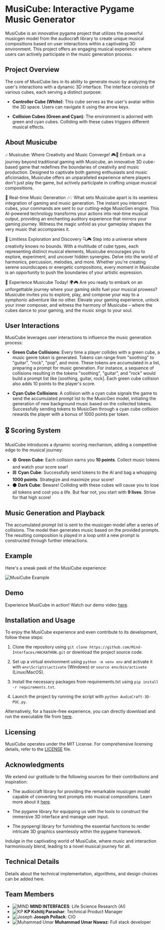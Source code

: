 # MusiCube: Interactive Pygame Music Generator

MusiCube is an innovative pygame project that utilizes the powerful musicgen model from the audiocraft library to create unique musical compositions based on user interactions within a captivating 3D environment. This project offers an engaging musical experience where users can actively participate in the music generation process.

## Project Overview

The core of MusiCube lies in its ability to generate music by analyzing the user's interactions with a dynamic 3D interface. The interface consists of various cubes, each serving a distinct purpose:

- **Controller Cube (White)**: This cube serves as the user's avatar within the 3D space. Users can navigate it using the arrow keys.

- **Collision Cubes (Green and Cyan)**: The environment is adorned with green and cyan cubes. Colliding with these cubes triggers different musical effects.


## About Musicube

🎶 Musicube: Where Creativity and Music Converge! 🎮🎵 Embark on a journey beyond traditional gaming with Musicube, an innovative 3D cube-based game that redefines the boundaries of creativity and music production. Designed to captivate both gaming enthusiasts and music aficionados, Musicube offers an unparalleled experience where players don't just play the game, but actively participate in crafting unique musical compositions.

🚀 Real-time Music Generation 🎶💡 What sets Musicube apart is its seamless integration of gaming and music generation. The instant you intersect cubes, your commands are sent to our cutting-edge MusicGen engine. This AI-powered technology transforms your actions into real-time musical output, providing an enchanting auditory experience that mirrors your gaming journey. Witness the magic unfold as your gameplay shapes the very music that accompanies it.

🌈 Limitless Exploration and Discovery 🔍🎮 Step into a universe where creativity knows no bounds. With a multitude of cube types, each representing distinct musical elements, Musicube encourages you to explore, experiment, and uncover hidden synergies. Delve into the world of harmonics, percussion, melodies, and more. Whether you're creating serene soundscapes or energetic compositions, every moment in Musicube is an opportunity to push the boundaries of your artistic expression.

🎉 Experience Musicube Today! 🌍🎮 Are you ready to embark on an unforgettable journey where your gaming skills fuel your musical prowess? Musicube invites you to explore, play, and compose your way to a symphonic adventure like no other. Elevate your gaming experience, unlock your inner composer, and witness the harmony of Musicube – where the cubes dance to your gaming, and the music sings to your soul.
## User Interactions

MusiCube leverages user interactions to influence the music generation process:

- **Green Cube Collisions**: Every time a player collides with a green cube, a music genre token is generated. Tokens can range from "soothing" to "guitar", "rock", "pop", and more. These tokens are accumulated in a list, preparing a prompt for music generation. For instance, a sequence of collisions resulting in the tokens "soothing", "guitar", and "rock" would build a prompt list like [soothing, guitar, rock]. Each green cube collision also adds 10 points to the player's score.

- **Cyan Cube Collisions**: A collision with a cyan cube signals the game to send the accumulated prompt list to the MusicGen model, initiating the generation of new background music based on the collected tokens. Successfully sending tokens to MusicGen through a cyan cube collision rewards the player with a bonus of 1000 points per token.


## 🎖 Scoring System

MusiCube introduces a dynamic scoring mechanism, adding a competitive edge to the musical journey:

- 🟢 **Green Cube**: Each collision earns you **10 points**. Collect music tokens and watch your score soar!
- 🟦 **Cyan Cube**: Successfully send tokens to the AI and bag a whopping **1000 points**. Strategize and maximize your score!
- ⚫ **Dark Cube**: Beware! Colliding with these cubes will cause you to lose all tokens and cost you a life. But fear not, you start with **9 lives**. Strive for that high score!
 
## Music Generation and Playback

The accumulated prompt list is sent to the musicgen model after a series of collisions. The model then generates music based on the provided prompts. The resulting composition is played in a loop until a new prompt is constructed through further interactions.

## Example

Here's a sneak peek of the MusiCube experience:

![MusiCube Example](http://mind-interfaces.com/cube/audiosurf-3d-poc.png)


## Demo

Experience MusiCube in action! Watch our demo video [here](https://www.youtube.com/watch?v=NUnyDEqjWBg).
## Installation and Usage

To enjoy the MusiCube experience and even contribute to its development, follow these steps:

1. Clone the repository using `git clone https://github.com/Mind-Interfaces/HACKATHON.git` or download the project source code.

2. Set up a virtual environment using `python -m venv env` and activate it with `env\Scripts\activate` (Windows) or `source env/bin/activate` (Linux/MacOS).

3. Install the necessary packages from requirements.txt using `pip install -r requirements.txt`.

4. Launch the project by running the script with `python AudioCraft-3D-POC.py`.

Alternatively, for a hassle-free experience, you can directly download and run the executable file from [here](LINK_TO_EXECUTABLE).

## Licensing

MusiCube operates under the MIT License. For comprehensive licensing details, refer to the [LICENSE](LINK_TO_LICENSE) file.

## Acknowledgments

We extend our gratitude to the following sources for their contributions and inspiration:

- The audiocraft library for providing the remarkable musicgen model capable of converting text prompts into musical compositions. Learn more about it [here](https://github.com/facebookresearch/audiocraft).

- The pygame library for equipping us with the tools to construct the immersive 3D interface and manage user input.

- The pyopengl library for furnishing the essential functions to render intricate 3D graphics seamlessly within the pygame framework.

Indulge in the captivating world of MusiCube, where music and interaction harmoniously blend, leading to a novel musical journey for all.


## Technical Details

Details about the technical implementation, algorithms, and design choices can be added here.
## Team Members

- ![MIND](PROFILE_IMAGE_LINK) **MIND INTERFACES**: Life Science Research (AI)
- ![KP](PROFILE_IMAGE_LINK) **KP Kshitij Parashar**: Technical Product Manager
- ![Joseph](PROFILE_IMAGE_LINK) **Joseph Pollack**: CIO
- ![Muhammad Umar](PROFILE_IMAGE_LINK) **Muhammad Umar Nawaz**: Full stack developer
